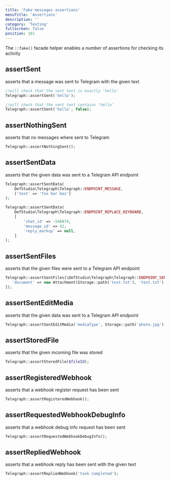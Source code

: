 ```yaml
---
title: 'Fake messages assertions'
menuTitle: 'Assertions'
description: ''
category: 'Testing'
fullscreen: false
position: 101
---
```


The `::fake()` facade helper enables a number of assertions for checking its activity

## assertSent

asserts that a message was sent to Telegram with the given text

```php
//will check that the sent text is exactly 'hello'
Telegraph::assertSent('hello');

//will check that the sent text contains 'hello'
Telegraph::assertSent('hello', false);
```

## assertNothingSent

asserts that no messages where sent to Telegram

```php
Telegraph::assertNothingSent();
```

## assertSentData

asserts that the given data was sent to a Telegram API endpoint

```php
Telegraph::assertSentData(
    DefStudio\Telegraph\Telegraph::ENDPOINT_MESSAGE, 
    ['text' => 'foo bar baz']
);

Telegraph::assertSentData(
    DefStudio\Telegraph\Telegraph::ENDPOINT_REPLACE_KEYBOARD,
    [
        'chat_id' => -546874,
        'message_id' => 42,
        'reply_markup' => null,
    ]
);
```

## assertSentFiles

asserts that the given files were sent to a Telegram API endpoint

```php
Telegraph::assertSentFiles(\DefStudio\Telegraph\Telegraph::ENDPOINT_SEND_DOCUMENT, [
   'document' => new Attachment(Storage::path('test.txt'), 'test.txt'),
]);
```

## assertSentEditMedia

asserts that the given data was sent to a Telegram API endpoint

```php
Telegraph::assertSentEditMedia('mediaType', Storage::path('photo.jpg'));
```

## assertStoredFile

asserts that the given incoming file was stored

```php
Telegraph::assertStoredFile($fileId);
```

## assertRegisteredWebhook

asserts that a webhook register request has been sent

```php
Telegraph::assertRegisteredWebhook();
```

## assertRequestedWebhookDebugInfo

asserts that a webhook debug info request has been sent

```php
Telegraph::assertRequestedWebhookDebugInfo();
```

## assertRepliedWebhook

asserts that a webhook reply has been sent with the given text

```php
Telegraph::assertRepliedWebhook('task completed');
```

